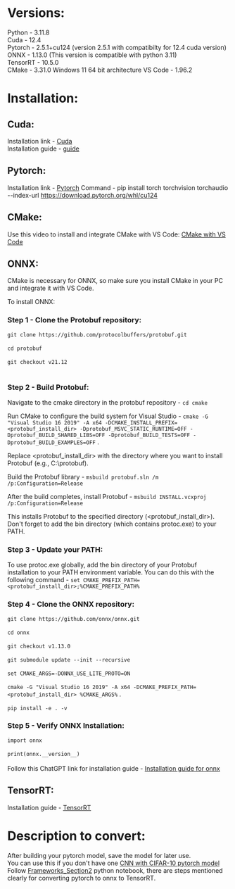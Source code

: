 # Versions:
Python - 3.11.8 <br>
Cuda -  12.4 <br>
Pytorch - 2.5.1+cu124 (version 2.5.1 with compatibilty for 12.4 cuda version) <br>
ONNX - 1.13.0 (This version is compatible with python 3.11) <br>
TensorRT - 10.5.0 <br>
CMake - 3.31.0
Windows 11 64 bit architecture
VS Code - 1.96.2
# Installation:
## Cuda:
Installation link - [Cuda](https://developer.nvidia.com/cuda-12-4-0-download-archive?target_os=Windows&target_arch=x86_64&target_version=11&target_type=exe_local) <br>
Installation guide - [guide](https://docs.nvidia.com/cuda/cuda-installation-guide-microsoft-windows/index.html)

## Pytorch:
Installation link - [Pytorch](https://pytorch.org/get-started/locally/)
Command - pip install torch torchvision torchaudio --index-url https://download.pytorch.org/whl/cu124

## CMake:
Use this video to install and integrate CMake with VS Code: [CMake with VS Code](https://www.youtube.com/watch?v=_BWU5mWqVA4&pp=ygUlY21ha2UgaW5zdGFsbCBpbiB3aW5kb3dzIHdpdGggdnMgY29kZQ%3D%3D)

## ONNX:
CMake is necessary for ONNX, so make sure you install CMake in your PC and integrate it with VS Code. <br>

To install ONNX: <br>
### Step 1 - Clone the Protobuf repository: 
`git clone https://github.com/protocolbuffers/protobuf.git` <br><br>
`cd protobuf`<br><br>
`git checkout v21.12`<br><br>

### Step 2 - Build Protobuf: 
Navigate to the cmake directory in the protobuf repository - `cd cmake` <br>

Run CMake to configure the build system for Visual Studio - `cmake -G "Visual Studio 16 2019" -A x64 -DCMAKE_INSTALL_PREFIX=<protobuf_install_dir> -Dprotobuf_MSVC_STATIC_RUNTIME=OFF -Dprotobuf_BUILD_SHARED_LIBS=OFF -Dprotobuf_BUILD_TESTS=OFF -Dprotobuf_BUILD_EXAMPLES=OFF` . <br>

Replace <protobuf_install_dir> with the directory where you want to install Protobuf (e.g., C:\protobuf). <br>

Build the Protobuf library - `msbuild protobuf.sln /m /p:Configuration=Release` <br>

After the build completes, install Protobuf - `msbuild INSTALL.vcxproj /p:Configuration=Release` <br>

This installs Protobuf to the specified directory (<protobuf_install_dir>). Don't forget to add the bin directory (which contains protoc.exe) to your PATH. <br>

### Step 3 - Update your PATH: 
To use protoc.exe globally, add the bin directory of your Protobuf installation to your PATH environment variable. You can do this with the following command - `set CMAKE_PREFIX_PATH=<protobuf_install_dir>;%CMAKE_PREFIX_PATH%` <br>

### Step 4 - Clone the ONNX repository: 
`git clone https://github.com/onnx/onnx.git` <br><br>
`cd onnx` <br><br>
`git checkout v1.13.0` <br><br>
`git submodule update --init --recursive` <br><br>
`set CMAKE_ARGS=-DONNX_USE_LITE_PROTO=ON` <br><br>
`cmake -G "Visual Studio 16 2019" -A x64 -DCMAKE_PREFIX_PATH=<protobuf_install_dir> %CMAKE_ARGS%` . <br><br>
`pip install -e . -v` <br>

### Step 5 - Verify ONNX Installation: 
`import onnx` <br><br>
`print(onnx.__version__)` <br><br>
Follow this ChatGPT link for installation guide  - [Installation guide for onnx](https://chatgpt.com/share/677b78b0-c478-8005-a5e6-135d76569a82)

## TensorRT:
Installation guide - [TensorRT](https://docs.nvidia.com/deeplearning/tensorrt/install-guide/index.html) <br>

# Description to convert:
After building your pytorch model, save the model for later use. <br>
You can use this if you don't have one [CNN with CIFAR-10 pytorch model](https://github.com/SrivaniJayanthi/CIFAR-10-classification-using-pytorch) <br>
Follow [Frameworks_Section2](https://github.com/SrivaniJayanthi/Pytorch-ONNX-TensorRT-conversion/blob/master/Frameworks_Section2.ipynb) python notebook, there are steps mentioned clearly for converting pytorch to onnx to TensorRT.

